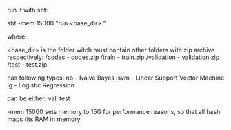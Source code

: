 run it with sbt:

sbt -mem 15000 "run <base_dir> <classifier> <mode>"

where: 

<base_dir> is the folder witch must contain other folders 
with zip archive respectively: 
/codes - codes.zip
/train - train.zip
/validation - validation.zip
/test - test.zip

<classifier> has following types: 
nb - Naive Bayes
lsvm - Linear Support Vector Machine
lg - Logistic Regression

<mode> can be either:
vali
test

-mem 15000 sets memory to 15G for performance reasons, 
so that all hash maps fits RAM in memory